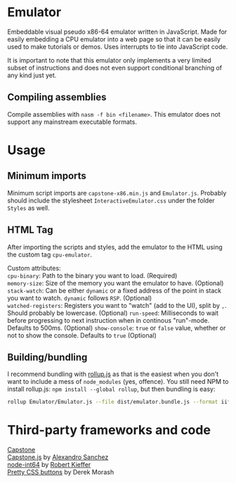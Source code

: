 # Emulator
Embeddable visual pseudo x86-64 emulator written in JavaScript. Made for easily embedding a CPU emulator into a web page so that it can
be easily used to make tutorials or demos. Uses interrupts to tie into JavaScript code.   

It is important to note that this emulator only implements a very limited subset of instructions and does not even 
support conditional branching of any kind just yet. 

## Compiling assemblies
Compile assemblies with `nasm -f bin <filename>`. This emulator does not support any mainstream executable formats. 

# Usage

## Minimum imports
Minimum script imports are `capstone-x86.min.js` and `Emulator.js`. Probably should include the stylesheet
`InteractiveEmulator.css` under the folder `Styles` as well.

## HTML Tag
After importing the scripts and styles, add the emulator to the HTML using the custom tag `cpu-emulator`. 

Custom attributes:  
`cpu-binary`: Path to the binary you want to load. (Required)  
`memory-size`: Size of the memory you want the emulator to have. (Optional)  
`stack-watch`: Can be either `dynamic` or a fixed address of the point in stack you want to watch. `dynamic` follows `RSP`. (Optional)   
`watched-registers`: Registers you want to "watch" (add to the UI), split by `,`. Should probably be lowercase. (Optional)
`run-speed`: Milliseconds to wait before progressing to next instruction when in continous "run"-mode. Defaults to 500ms. (Optional)
`show-console`: `true` or `false` value, whether or not to show the console. Defaults to `true` (Optional)

## Building/bundling
I recommend bundling with [rollup.js](https://rollupjs.org/guide/en) as that is the easiest when you don't want to include
a mess of `node_modules` (yes, offence). You still need NPM to install rollup.js: `npm install --global rollup`, but
then bundling is easy:
```bash
rollup Emulator/Emulator.js --file dist/emulator.bundle.js --format iife
```

# Third-party frameworks and code
[Capstone](http://www.capstone-engine.org)  
[Capstone.js](https://github.com/AlexAltea/capstone.js) by [Alexandro Sanchez](https://github.com/AlexAltea)  
[node-int64](https://github.com/broofa/node-int64) by [Robert Kieffer](https://github.com/broofa)  
[Pretty CSS buttons](https://codepen.io/derekmorash/) by Derek Morash